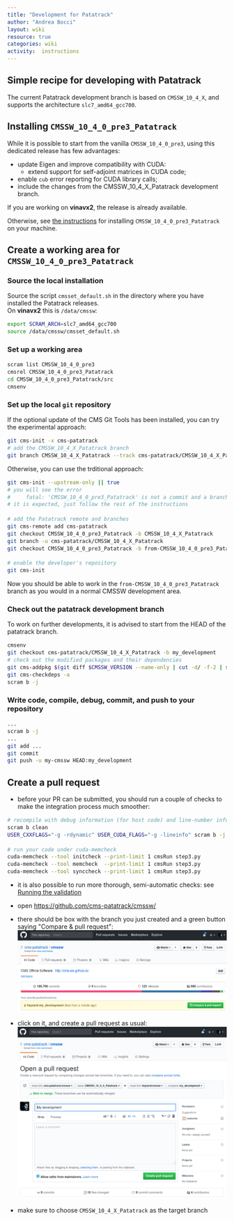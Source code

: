 ```yaml
---
title: "Development for Patatrack"
author: "Andrea Bocci"
layout: wiki
resource: true
categories: wiki
activity:  instructions
---
```


## Simple recipe for developing with Patatrack
The current Patatrack development branch is based on `CMSSW_10_4_X`, and supports the architecture `slc7_amd64_gcc700`.


## Installing `CMSSW_10_4_0_pre3_Patatrack`
While it is possible to start from the vanilla `CMSSW_10_4_0_pre3`, using this dedicated release has few advantages:
  - update Eigen and improve compatibility with CUDA:
    - extend support for self-adjoint matrices in CUDA code;
  - enable `cub` error reporting for CUDA library calls;
  - include the changes from the CMSSW_10_4_X_Patatrack development branch.

If you are working on **vinavx2**, the release is already available.

Otherwise, see [the instructions](PatatrackReleases.md) for installing `CMSSW_10_4_0_pre3_Patatrack` on your machine.


## Create a working area for `CMSSW_10_4_0_pre3_Patatrack`

### Source the local installation
Source the script `cmsset_default.sh` in the directory where you have installed the Patatrack releases.  
On **vinavx2** this is `/data/cmssw`:

```bash
export SCRAM_ARCH=slc7_amd64_gcc700
source /data/cmssw/cmsset_default.sh
```


### Set up a working area
```bash
scram list CMSSW_10_4_0_pre3
cmsrel CMSSW_10_4_0_pre3_Patatrack
cd CMSSW_10_4_0_pre3_Patatrack/src
cmsenv
```


### Set up the local `git` repository
If the optional update of the CMS Git Tools has been installed, you can try the experimental approach:
```bash
git cms-init -x cms-patatrack
# add the CMSSW_10_4_X_Patatrack branch
git branch CMSSW_10_4_X_Patatrack --track cms-patatrack/CMSSW_10_4_X_Patatrack
```

Otherwise, you can use the trditional approach:
```bash
git cms-init --upstream-only || true
# you will see the error
#     fatal: 'CMSSW_10_4_0_pre3_Patatrack' is not a commit and a branch 'from-CMSSW_10_4_0_pre3_Patatrack' cannot be created from it
# it is expected, just follow the rest of the instructions

# add the Patatrack remote and branches
git cms-remote add cms-patatrack
git checkout CMSSW_10_4_0_pre3_Patatrack -b CMSSW_10_4_X_Patatrack
git branch -u cms-patatrack/CMSSW_10_4_X_Patatrack
git checkout CMSSW_10_4_0_pre3_Patatrack -b from-CMSSW_10_4_0_pre3_Patatrack

# enable the developer's repository
git cms-init
```

Now you should be able to work in the `from-CMSSW_10_4_0_pre3_Patatrack` branch as you would in a normal CMSSW development area.


### Check out the patatrack development branch
To work on further developments, it is advised to start from the HEAD of the patatrack branch.

```bash
cmsenv
git checkout cms-patatrack/CMSSW_10_4_X_Patatrack -b my_development
# check out the modified packages and their dependencies
git cms-addpkg $(git diff $CMSSW_VERSION --name-only | cut -d/ -f-2 | sort -u)
git cms-checkdeps -a
scram b -j
```


### Write code, compile, debug, commit, and push to your repository
```bash
...
scram b -j
...
git add ...
git commit
git push -u my-cmssw HEAD:my_development
```


## Create a pull request
  - before your PR can be submitted, you should run a couple of checks to make the integration process much smoother:
  ```bash
  # recompile with debug information (for host code) and line-number information (for device code) 
  scram b clean
  USER_CXXFLAGS="-g -rdynamic" USER_CUDA_FLAGS="-g -lineinfo" scram b -j
  
  # run your code under cuda-memcheck
  cuda-memcheck --tool initcheck --print-limit 1 cmsRun step3.py
  cuda-memcheck --tool memcheck  --print-limit 1 cmsRun step3.py
  cuda-memcheck --tool synccheck --print-limit 1 cmsRun step3.py
  ```

  - it is also possible to run more thorough, semi-automatic checks: see [Running the validation](PatatrackValidation.md)

  - open https://github.com/cms-patatrack/cmssw/

  - there should be box with the branch you just created and a green button saying "Compare & pull request":
    ![Compare & pull request](screenshot1.png "Compare & pull request")

  - click on it, and create a pull request as usual:
    ![Create a pull request](screenshot2.png "Create a request")

  - make sure to choose `CMSSW_10_4_X_Patatrack` as the target branch
  
